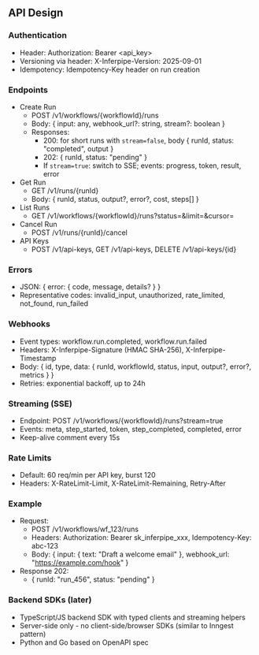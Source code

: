## API Design

### Authentication

- Header: Authorization: Bearer <api_key>
- Versioning via header: X-Inferpipe-Version: 2025-09-01
- Idempotency: Idempotency-Key header on run creation

### Endpoints

- Create Run
  - POST /v1/workflows/{workflowId}/runs
  - Body: { input: any, webhook_url?: string, stream?: boolean }
  - Responses:
    - 200: for short runs with `stream=false`, body { runId, status: "completed", output }
    - 202: { runId, status: "pending" }
    - If `stream=true`: switch to SSE; events: progress, token, result, error
- Get Run
  - GET /v1/runs/{runId}
  - Body: { runId, status, output?, error?, cost, steps[] }
- List Runs
  - GET /v1/workflows/{workflowId}/runs?status=&limit=&cursor=
- Cancel Run
  - POST /v1/runs/{runId}/cancel
- API Keys
  - POST /v1/api-keys, GET /v1/api-keys, DELETE /v1/api-keys/{id}

### Errors

- JSON: { error: { code, message, details? } }
- Representative codes: invalid_input, unauthorized, rate_limited, not_found, run_failed

### Webhooks

- Event types: workflow.run.completed, workflow.run.failed
- Headers: X-Inferpipe-Signature (HMAC SHA-256), X-Inferpipe-Timestamp
- Body: { id, type, data: { runId, workflowId, status, input, output?, error?, metrics } }
- Retries: exponential backoff, up to 24h

### Streaming (SSE)

- Endpoint: POST /v1/workflows/{workflowId}/runs?stream=true
- Events: meta, step_started, token, step_completed, completed, error
- Keep-alive comment every 15s

### Rate Limits

- Default: 60 req/min per API key, burst 120
- Headers: X-RateLimit-Limit, X-RateLimit-Remaining, Retry-After

### Example

- Request:
  - POST /v1/workflows/wf_123/runs
  - Headers: Authorization: Bearer sk_inferpipe_xxx, Idempotency-Key: abc-123
  - Body: { input: { text: "Draft a welcome email" }, webhook_url: "https://example.com/hook" }
- Response 202:
  - { runId: "run_456", status: "pending" }

### Backend SDKs (later)

- TypeScript/JS backend SDK with typed clients and streaming helpers
- Server-side only - no client-side/browser SDKs (similar to Inngest pattern)
- Python and Go based on OpenAPI spec
